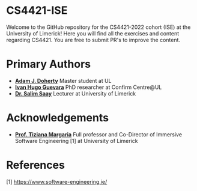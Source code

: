 # CS4421-ISE

Welcome to the GitHub repository for the CS4421-2022 cohort (ISE) at the University of Limerick!
Here you will find all the exercises and content regarding CS4421. You are free to submit PR's to improve the content.

Primary Authors
===============
* __[Adam J. Doherty](https://github.com/AdamD115114)__
    Master student at UL
* __[Ivan Hugo Guevara](https://github.com/IvanHGuevara)__
    PhD researcher at Confirm Centre@UL
* __[Dr. Salim Saay](https://github.com/saaysalim)__
    Lecturer at University of Limerick


Acknowledgements
===============
* __[Prof. Tiziana Margaria](https://www.linkedin.com/in/tiziana-margaria-9044a12/)__
    Full professor and Co-Director of Immersive Software Engineering [1] at University of Limerick
    
References
===============

[1] https://www.software-engineering.ie/